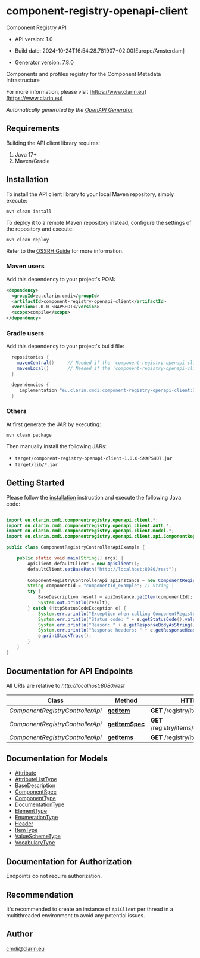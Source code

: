 # component-registry-openapi-client

Component Registry API

- API version: 1.0

- Build date: 2024-10-24T16:54:28.781907+02:00[Europe/Amsterdam]

- Generator version: 7.8.0

Components and profiles registry for the Component Metadata Infrastructure

  For more information, please visit [https://www.clarin.eu](https://www.clarin.eu)

*Automatically generated by the [OpenAPI Generator](https://openapi-generator.tech)*

## Requirements

Building the API client library requires:

1. Java 17+
2. Maven/Gradle

## Installation

To install the API client library to your local Maven repository, simply execute:

```shell
mvn clean install
```

To deploy it to a remote Maven repository instead, configure the settings of the repository and execute:

```shell
mvn clean deploy
```

Refer to the [OSSRH Guide](http://central.sonatype.org/pages/ossrh-guide.html) for more information.

### Maven users

Add this dependency to your project's POM:

```xml
<dependency>
  <groupId>eu.clarin.cmdi</groupId>
  <artifactId>component-registry-openapi-client</artifactId>
  <version>1.0.0-SNAPSHOT</version>
  <scope>compile</scope>
</dependency>
```

### Gradle users

Add this dependency to your project's build file:

```groovy
  repositories {
    mavenCentral()     // Needed if the 'component-registry-openapi-client' jar has been published to maven central.
    mavenLocal()       // Needed if the 'component-registry-openapi-client' jar has been published to the local maven repo.
  }

  dependencies {
     implementation "eu.clarin.cmdi:component-registry-openapi-client:1.0.0-SNAPSHOT"
  }
```

### Others

At first generate the JAR by executing:

```shell
mvn clean package
```

Then manually install the following JARs:

- `target/component-registry-openapi-client-1.0.0-SNAPSHOT.jar`
- `target/lib/*.jar`

## Getting Started

Please follow the [installation](#installation) instruction and execute the following Java code:

```java

import eu.clarin.cmdi.componentregistry.openapi.client.*;
import eu.clarin.cmdi.componentregistry.openapi.client.auth.*;
import eu.clarin.cmdi.componentregistry.openapi.client.model.*;
import eu.clarin.cmdi.componentregistry.openapi.client.api.ComponentRegistryControllerApi;

public class ComponentRegistryControllerApiExample {

    public static void main(String[] args) {
        ApiClient defaultClient = new ApiClient();
        defaultClient.setBasePath("http://localhost:8080/rest");
        
        ComponentRegistryControllerApi apiInstance = new ComponentRegistryControllerApi(defaultClient);
        String componentId = "componentId_example"; // String | 
        try {
            BaseDescription result = apiInstance.getItem(componentId);
            System.out.println(result);
        } catch (HttpStatusCodeException e) {
            System.err.println("Exception when calling ComponentRegistryControllerApi#getItem");
            System.err.println("Status code: " + e.getStatusCode().value());
            System.err.println("Reason: " + e.getResponseBodyAsString());
            System.err.println("Response headers: " + e.getResponseHeaders());
            e.printStackTrace();
        }
    }
}

```

## Documentation for API Endpoints

All URIs are relative to *http://localhost:8080/rest*

Class | Method | HTTP request | Description
------------ | ------------- | ------------- | -------------
*ComponentRegistryControllerApi* | [**getItem**](docs/ComponentRegistryControllerApi.md#getItem) | **GET** /registry/items/{componentId} | 
*ComponentRegistryControllerApi* | [**getItemSpec**](docs/ComponentRegistryControllerApi.md#getItemSpec) | **GET** /registry/items/{componentId}/spec | 
*ComponentRegistryControllerApi* | [**getItems**](docs/ComponentRegistryControllerApi.md#getItems) | **GET** /registry/items | 


## Documentation for Models

 - [Attribute](docs/Attribute.md)
 - [AttributeListType](docs/AttributeListType.md)
 - [BaseDescription](docs/BaseDescription.md)
 - [ComponentSpec](docs/ComponentSpec.md)
 - [ComponentType](docs/ComponentType.md)
 - [DocumentationType](docs/DocumentationType.md)
 - [ElementType](docs/ElementType.md)
 - [EnumerationType](docs/EnumerationType.md)
 - [Header](docs/Header.md)
 - [ItemType](docs/ItemType.md)
 - [ValueSchemeType](docs/ValueSchemeType.md)
 - [VocabularyType](docs/VocabularyType.md)


<a id="documentation-for-authorization"></a>
## Documentation for Authorization

Endpoints do not require authorization.


## Recommendation

It's recommended to create an instance of `ApiClient` per thread in a multithreaded environment to avoid any potential issues.

## Author

cmdi@clarin.eu

